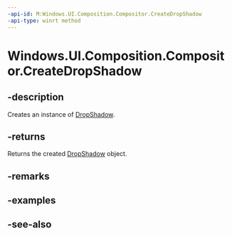 ```yaml
---
-api-id: M:Windows.UI.Composition.Compositor.CreateDropShadow
-api-type: winrt method
---
```


<!-- Method syntax
public Windows.UI.Composition.DropShadow CreateDropShadow()
-->

# Windows.UI.Composition.Compositor.CreateDropShadow

## -description
Creates an instance of [DropShadow](dropshadow.md).



## -returns
Returns the created [DropShadow](dropshadow.md) object.

## -remarks

## -examples

## -see-also
